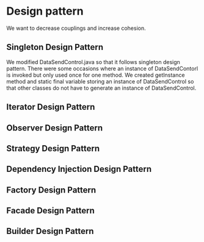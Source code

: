 # Design pattern
We want to decrease couplings and increase cohesion.
## Singleton Design Pattern
We modified DataSendControl.java so that it follows singleton design pattern. There were some occasions where an instance of DataSendContorl is invoked but only used once for one method. We created getInstance method and static final variable storing an instance of DataSendControl so that other classes do not have to generate an instance of DataSendControl.

## Iterator Design Pattern

## Observer Design Pattern

## Strategy Design Pattern

## Dependency Injection Design Pattern

## Factory Design Pattern

## Facade Design Pattern

## Builder Design Pattern
